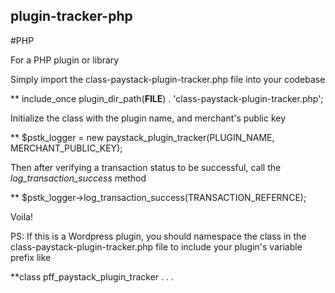 ## plugin-tracker-php

#PHP

For a PHP plugin or library

Simply import the class-paystack-plugin-tracker.php file into your codebase

** include_once plugin_dir_path(__FILE__) . 'class-paystack-plugin-tracker.php';

Initialize the class with the plugin name, and merchant's public key

 ** $pstk_logger = new paystack_plugin_tracker(PLUGIN_NAME, MERCHANT_PUBLIC_KEY);
 
 Then after verifying a transaction status to be successful, call the *log_transaction_success* method
 
 ** $pstk_logger->log_transaction_success(TRANSACTION_REFERNCE);
 
 Voila!
 
 PS: If this is a Wordpress plugin, you should namespace the class in the class-paystack-plugin-tracker.php file to include your plugin's variable prefix like 
 
 **class pff_paystack_plugin_tracker . . .
